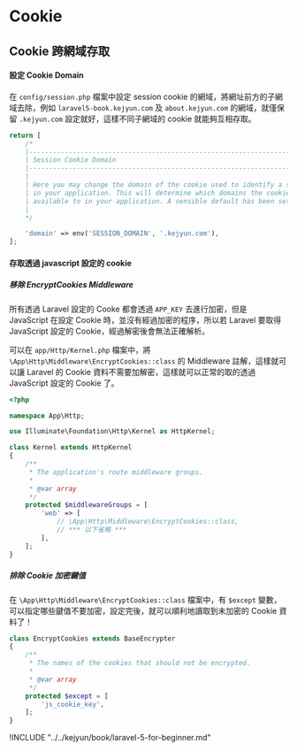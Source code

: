 # Cookie


## Cookie 跨網域存取


#### 設定 Cookie Domain

在 `config/session.php` 檔案中設定 session cookie 的網域，將網址前方的子網域去除，例如 `laravel5-book.kejyun.com` 及 `about.kejyun.com` 的網域，就僅保留 `.kejyun.com` 設定就好，這樣不同子網域的 cookie 就能夠互相存取。

```php
return [
    /*
    |--------------------------------------------------------------------------
    | Session Cookie Domain
    |--------------------------------------------------------------------------
    |
    | Here you may change the domain of the cookie used to identify a session
    | in your application. This will determine which domains the cookie is
    | available to in your application. A sensible default has been set.
    |
    */

    'domain' => env('SESSION_DOMAIN', '.kejyun.com'),
];
```

#### 存取透過 javascript 設定的 cookie

##### 移除 EncryptCookies Middleware

所有透過 Laravel 設定的 Cooke 都會透過 `APP_KEY` 去進行加密，但是 JavaScript 在設定 Cookie 時，並沒有經過加密的程序，所以若 Laravel 要取得 JavaScript 設定的 Cookie，經過解密後會無法正確解析。

可以在 `app/Http/Kernel.php` 檔案中，將 `\App\Http\Middleware\EncryptCookies::class` 的 Middleware 註解，這樣就可以讓 Laravel 的 Cookie 資料不需要加解密，這樣就可以正常的取的透過 JavaScript 設定的 Cookie 了。

```php
<?php

namespace App\Http;

use Illuminate\Foundation\Http\Kernel as HttpKernel;

class Kernel extends HttpKernel
{
    /**
     * The application's route middleware groups.
     *
     * @var array
     */
    protected $middlewareGroups = [
        'web' => [
            // \App\Http\Middleware\EncryptCookies::class,
            // *** 以下省略 ***
        ],
    ];
}
```

##### 排除 Cookie 加密鍵值

在 `\App\Http\Middleware\EncryptCookies::class` 檔案中，有 `$except` 變數，可以指定哪些鍵值不要加密，設定完後，就可以順利地讀取到未加密的 Cookie 資料了！


```php
class EncryptCookies extends BaseEncrypter
{
    /**
     * The names of the cookies that should not be encrypted.
     *
     * @var array
     */
    protected $except = [
        'js_cookie_key',
    ];
}
```

!INCLUDE "../../kejyun/book/laravel-5-for-beginner.md"
